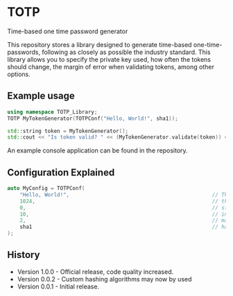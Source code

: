 # TOTP
Time-based one time password generator

This repository stores a library designed to generate time-based one-time-passwords, following as closely as possible the industry standard. This library allows you to specify the private key used, how often the tokens should change, the margin of error when validating tokens, among other options.

## Example usage

```cpp
using namespace TOTP_Library;
TOTP MyTokenGenerator(TOTPConf("Hello, World!", sha1));

std::string token = MyTokenGenerator();
std::cout << "Is token valid? " << (MyTokenGenerator.validate(token)) << std::endl;
```

An example console application can be found in the repository.

## Configuration Explained

```cpp
auto MyConfig = TOTPConf(
    "Hello, World!",                                              // The private key
    1024,                                                         // the blocksize
    0,                                                            // start of epoch, seconds since unix epoch when first time slot starts
    10,                                                           // interval between new time slots, this is the interval between new tokens
    2,                                                            // margin of error when validation tokens, in seconds.
    sha1                                                          // hashing algorithm to be used, function of type TOTP_Library::hasher_function
);
```

## History

* Version 1.0.0 - Official release, code quality increased.
* Version 0.0.2 - Custom hashing algorithms may now by used
* Version 0.0.1 - Initial release.
